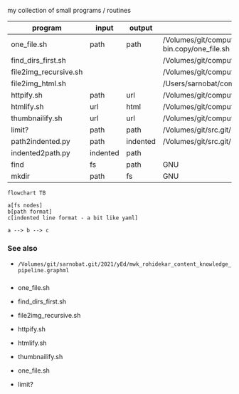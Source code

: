 my collection of small programs / routines

|program | input | output| code|
|---------|-----------|----------|------|
| one_file.sh | path | path |   /Volumes/git/computers.git/nuc/var/www/html/cgi-bin.copy/one_file.sh    |
| find_dirs_first.sh | | | /Volumes/git/computers.git/mac/bin/find_dirs_first.sh |
| file2img_recursive.sh | | |   /Volumes/git/computers.git/ubuntu/bin/file2img_recursive.sh    |
| file2img_html.sh | | | /Users/sarnobat/computers.git/ubuntu/bin/file2img_html.sh |
| httpify.sh | path | url |   /Volumes/git/computers.git/ubuntu/bin/httpify.sh    |
| htmlify.sh | url | html |    /Volumes/git/computers.git/ubuntu/bin/htmlify.sh   |
| thumbnailify.sh | url | url |   /Volumes/git/computers.git/ubuntu/bin/thumbnailify.sh    |
| limit? | path | path |  /Volumes/git/src.git/python/limit_per_dir/limit_dir.py     |
| path2indented.py | path | indented |   /Volumes/git/src.git/python/indent/path2indented.py    |
| indented2path.py | indented | path |       |
| find | fs | path |    GNU   |
| mkdir | path | fs |   GNU    |

```mermaid
flowchart TB

a[fs nodes]
b[path format]
c[indented line format - a bit like yaml]

a --> b --> c
```

### See also
* `/Volumes/git/sarnobat.git/2021/yEd/mwk_rohidekar_content_knowledge_pipeline.graphml`

###

* one_file.sh
* find_dirs_first.sh
* file2img_recursive.sh
* httpify.sh
* htmlify.sh
* thumbnailify.sh
* one_file.sh

* limit?

